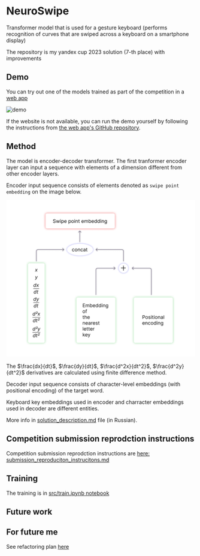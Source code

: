 # NeuroSwipe

Transformer model that is used for a gesture keyboard (performs recognition of curves that are swiped across a keyboard on a smartphone display)

The repository is my yandex cup 2023 solution (7-th place) with improvements

## Demo

You can try out one of the models trained as part of the competition in a [web app](https://proshian.pythonanywhere.com/)


![demo](https://github.com/proshian/neuroswipe/assets/98213116/4f3f5d7d-833b-41ae-8c67-288bfd1f5b54)


If the website is not available, you can run the demo yourself by following the instructions from [the web app's GitHub repository](https://github.com/proshian/neuroswipe_inference_web).

## Method

The model is encoder-decoder transformer.
The first tranformer encoder layer can input a sequence with elements of a dimension different from other encoder layers.

Encoder input sequence consists of elements denoted as `swipe point embedding` on the image below.

![Here should be an image of encoder_input_sequence_element](./REAME_materials/encoder_input_sequence_element.png)

The $\frac{dx}{dt}$, $\frac{dy}{dt}$, $\frac{d^2x}{dt^2}$, $\frac{d^2y}{dt^2}$ derivatives are calculated using finite difference method.

Decoder input sequence consists of character-level embeddings (with positional encoding) of the target word.

Keyboard key embeddings used in encoder and charracter embeddings used in decoder are different entities.

More info in [solution_description.md](solution_description.md) file (in Russian).

## Competition submission reprodction instructions
Competition submission reprodction instructions are [here: submission_reproduciton_instrucitons.md](submission_reproduciton_instrucitons.md)

## Training
The training is in [src/train.ipynb notebook](src/train.ipynb)

<!-- Перед побучением необходимо очистить тренировочный датасет -->

## Future work

## For future me
See refactoring plan [here](./Refactoring_plan.md)